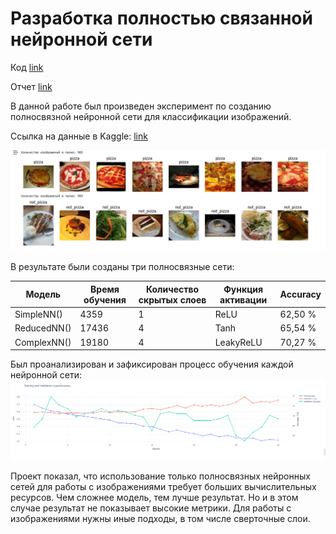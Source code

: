 # Разработка полностью связанной нейронной сети

Код [link](https://github.com/AnnaPakir/pizza/blob/main/pizza_final_ipynb%22.ipynb)

Отчет [link](https://github.com/AnnaPakir/pizza/blob/main/%D0%9E%D1%82%D1%87%D0%B5%D1%82%20%D0%9B%D0%B0%D0%B1.2.pdf)

В данной работе был произведен эксперимент по созданию полносвязной нейронной сети для классификации изображений.

Ссылка на данные в Kaggle: [link](https://www.kaggle.com/datasets/carlosrunner/pizza-not-pizza/data)

![plot](https://github.com/AnnaPakir/pizza/blob/main/pizza_date.png)

В результате были созданы три полносвязные сети:

| Модель  | Время обучения | Количество скрытых слоев | Функция активации | Accuracy |
| --- | --- | --- | --- | --- | 
| SimpleNN() | 4359 | 1| ReLU | 62,50 % |
| ReducedNN() | 17436 | 4| Tanh | 65,54 % |
| ComplexNN() | 19180 | 4| LeakyReLU | 70,27 % |

Был проанализирован и зафиксирован процесс обучения каждой нейронной сети:
![plot](https://github.com/AnnaPakir/pizza/blob/main/model_plot.png)

Проект показал, что использование только полносвязных нейронных сетей для работы с изображениями требует больших вычислительных ресурсов. Чем сложнее модель, тем лучше результат. Но и в этом случае результат не показывает высокие метрики. Для работы с изображениями нужны иные подходы, в том числе сверточные слои.
